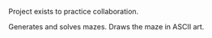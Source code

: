 Project exists to practice collaboration.

Generates and solves mazes. Draws the maze in ASCII art.


